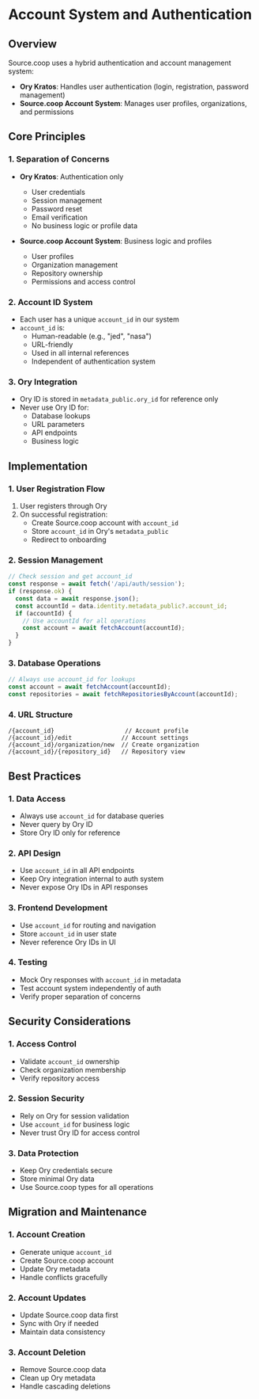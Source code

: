 # Account System and Authentication

## Overview
Source.coop uses a hybrid authentication and account management system:
- **Ory Kratos**: Handles user authentication (login, registration, password management)
- **Source.coop Account System**: Manages user profiles, organizations, and permissions

## Core Principles

### 1. Separation of Concerns
- **Ory Kratos**: Authentication only
  - User credentials
  - Session management
  - Password reset
  - Email verification
  - No business logic or profile data

- **Source.coop Account System**: Business logic and profiles
  - User profiles
  - Organization management
  - Repository ownership
  - Permissions and access control

### 2. Account ID System
- Each user has a unique `account_id` in our system
- `account_id` is:
  - Human-readable (e.g., "jed", "nasa")
  - URL-friendly
  - Used in all internal references
  - Independent of authentication system

### 3. Ory Integration
- Ory ID is stored in `metadata_public.ory_id` for reference only
- Never use Ory ID for:
  - Database lookups
  - URL parameters
  - API endpoints
  - Business logic

## Implementation

### 1. User Registration Flow
1. User registers through Ory
2. On successful registration:
   - Create Source.coop account with `account_id`
   - Store `account_id` in Ory's `metadata_public`
   - Redirect to onboarding

### 2. Session Management
```typescript
// Check session and get account_id
const response = await fetch('/api/auth/session');
if (response.ok) {
  const data = await response.json();
  const accountId = data.identity.metadata_public?.account_id;
  if (accountId) {
    // Use accountId for all operations
    const account = await fetchAccount(accountId);
  }
}
```

### 3. Database Operations
```typescript
// Always use account_id for lookups
const account = await fetchAccount(accountId);
const repositories = await fetchRepositoriesByAccount(accountId);
```

### 4. URL Structure
```
/{account_id}                    // Account profile
/{account_id}/edit              // Account settings
/{account_id}/organization/new  // Create organization
/{account_id}/{repository_id}   // Repository view
```

## Best Practices

### 1. Data Access
- Always use `account_id` for database queries
- Never query by Ory ID
- Store Ory ID only for reference

### 2. API Design
- Use `account_id` in all API endpoints
- Keep Ory integration internal to auth system
- Never expose Ory IDs in API responses

### 3. Frontend Development
- Use `account_id` for routing and navigation
- Store `account_id` in user state
- Never reference Ory IDs in UI

### 4. Testing
- Mock Ory responses with `account_id` in metadata
- Test account system independently of auth
- Verify proper separation of concerns

## Security Considerations

### 1. Access Control
- Validate `account_id` ownership
- Check organization membership
- Verify repository access

### 2. Session Security
- Rely on Ory for session validation
- Use `account_id` for business logic
- Never trust Ory ID for access control

### 3. Data Protection
- Keep Ory credentials secure
- Store minimal Ory data
- Use Source.coop types for all operations

## Migration and Maintenance

### 1. Account Creation
- Generate unique `account_id`
- Create Source.coop account
- Update Ory metadata
- Handle conflicts gracefully

### 2. Account Updates
- Update Source.coop data first
- Sync with Ory if needed
- Maintain data consistency

### 3. Account Deletion
- Remove Source.coop data
- Clean up Ory metadata
- Handle cascading deletions 